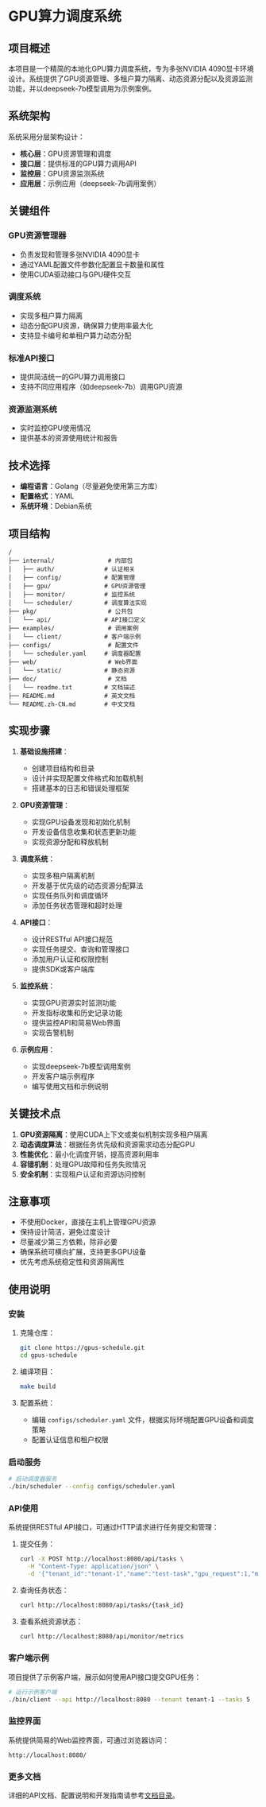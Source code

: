 # GPU算力调度系统

## 项目概述

本项目是一个精简的本地化GPU算力调度系统，专为多张NVIDIA 4090显卡环境设计。系统提供了GPU资源管理、多租户算力隔离、动态资源分配以及资源监测功能，并以deepseek-7b模型调用为示例案例。

## 系统架构

系统采用分层架构设计：

- **核心层**：GPU资源管理和调度
- **接口层**：提供标准的GPU算力调用API
- **监控层**：GPU资源监测系统
- **应用层**：示例应用（deepseek-7b调用案例）

## 关键组件

### GPU资源管理器
- 负责发现和管理多张NVIDIA 4090显卡
- 通过YAML配置文件参数化配置显卡数量和属性
- 使用CUDA驱动接口与GPU硬件交互

### 调度系统
- 实现多租户算力隔离
- 动态分配GPU资源，确保算力使用率最大化
- 支持显卡编号和单租户算力动态分配

### 标准API接口
- 提供简洁统一的GPU算力调用接口
- 支持不同应用程序（如deepseek-7b）调用GPU资源

### 资源监测系统
- 实时监控GPU使用情况
- 提供基本的资源使用统计和报告

## 技术选择

- **编程语言**：Golang（尽量避免使用第三方库）
- **配置格式**：YAML
- **系统环境**：Debian系统

## 项目结构

```
/
├── internal/               # 内部包
│   ├── auth/              # 认证相关
│   ├── config/            # 配置管理
│   ├── gpu/               # GPU资源管理
│   ├── monitor/           # 监控系统
│   └── scheduler/         # 调度算法实现
├── pkg/                    # 公共包
│   └── api/               # API接口定义
├── examples/               # 调用案例
│   └── client/            # 客户端示例
├── configs/                # 配置文件
│   └── scheduler.yaml     # 调度器配置
├── web/                    # Web界面
│   └── static/            # 静态资源
├── doc/                    # 文档
│   └── readme.txt         # 文档描述
├── README.md              # 英文文档
└── README.zh-CN.md        # 中文文档
```

## 实现步骤

1. **基础设施搭建**：
   - 创建项目结构和目录
   - 设计并实现配置文件格式和加载机制
   - 搭建基本的日志和错误处理框架

2. **GPU资源管理**：
   - 实现GPU设备发现和初始化机制
   - 开发设备信息收集和状态更新功能
   - 实现资源分配和释放机制

3. **调度系统**：
   - 实现多租户隔离机制
   - 开发基于优先级的动态资源分配算法
   - 实现任务队列和调度循环
   - 添加任务状态管理和超时处理

4. **API接口**：
   - 设计RESTful API接口规范
   - 实现任务提交、查询和管理接口
   - 添加用户认证和权限控制
   - 提供SDK或客户端库

5. **监控系统**：
   - 实现GPU资源实时监测功能
   - 开发指标收集和历史记录功能
   - 提供监控API和简易Web界面
   - 实现告警机制

6. **示例应用**：
   - 实现deepseek-7b模型调用案例
   - 开发客户端示例程序
   - 编写使用文档和示例说明

## 关键技术点

1. **GPU资源隔离**：使用CUDA上下文或类似机制实现多租户隔离
2. **动态调度算法**：根据任务优先级和资源需求动态分配GPU
3. **性能优化**：最小化调度开销，提高资源利用率
4. **容错机制**：处理GPU故障和任务失败情况
5. **安全机制**：实现租户认证和资源访问控制

## 注意事项

- 不使用Docker，直接在主机上管理GPU资源
- 保持设计简洁，避免过度设计
- 尽量减少第三方依赖，除非必要
- 确保系统可横向扩展，支持更多GPU设备
- 优先考虑系统稳定性和资源隔离性

## 使用说明

### 安装

1. 克隆仓库：
   ```bash
   git clone https://gpus-schedule.git
   cd gpus-schedule
   ```

2. 编译项目：
   ```bash
   make build
   ```

3. 配置系统：
   - 编辑 `configs/scheduler.yaml` 文件，根据实际环境配置GPU设备和调度策略
   - 配置认证信息和租户权限

### 启动服务

```bash
# 启动调度器服务
./bin/scheduler --config configs/scheduler.yaml
```

### API使用

系统提供RESTful API接口，可通过HTTP请求进行任务提交和管理：

1. 提交任务：
   ```bash
   curl -X POST http://localhost:8080/api/tasks \
     -H "Content-Type: application/json" \
     -d '{"tenant_id":"tenant-1","name":"test-task","gpu_request":1,"memory_mb":4096,"priority":50}'
   ```

2. 查询任务状态：
   ```bash
   curl http://localhost:8080/api/tasks/{task_id}
   ```

3. 查看系统资源状态：
   ```bash
   curl http://localhost:8080/api/monitor/metrics
   ```

### 客户端示例

项目提供了示例客户端，展示如何使用API接口提交GPU任务：

```bash
# 运行示例客户端
./bin/client --api http://localhost:8080 --tenant tenant-1 --tasks 5
```

### 监控界面

系统提供简易的Web监控界面，可通过浏览器访问：

```
http://localhost:8080/
```

### 更多文档

详细的API文档、配置说明和开发指南请参考[文档目录](./doc/)。